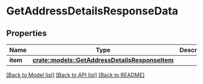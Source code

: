 # GetAddressDetailsResponseData

## Properties

Name | Type | Description | Notes
------------ | ------------- | ------------- | -------------
**item** | [**crate::models::GetAddressDetailsResponseItem**](GetAddressDetailsResponseItem.md) |  | 

[[Back to Model list]](../README.md#documentation-for-models) [[Back to API list]](../README.md#documentation-for-api-endpoints) [[Back to README]](../README.md)


